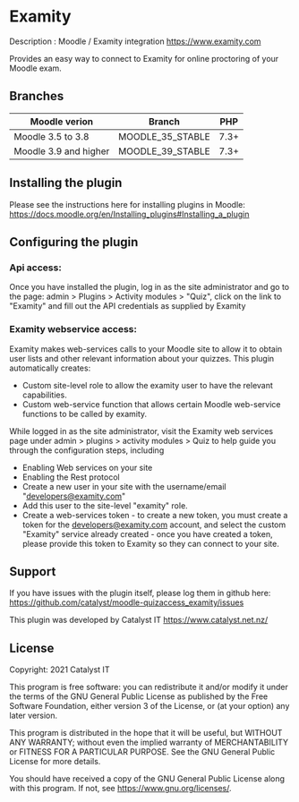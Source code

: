 # Examity
Description : 
Moodle / Examity integration 
https://www.examity.com

Provides an easy way to connect to Examity for online proctoring of your Moodle exam.

Branches
--------

| Moodle verion     | Branch           | PHP  |
| ----------------- | ---------------- | ---- |
| Moodle 3.5 to 3.8 | MOODLE_35_STABLE | 7.3+ |
| Moodle 3.9 and higher | MOODLE_39_STABLE | 7.3+ |

## Installing the plugin
Please see the instructions here for installing plugins in Moodle:
https://docs.moodle.org/en/Installing_plugins#Installing_a_plugin

## Configuring the plugin
### Api access:
Once you have installed the plugin, log in as the site administrator and go to the page: 
admin > Plugins > Activity modules > "Quiz", click on the link to "Examity" and fill out the API credentials as supplied by Examity

### Examity webservice access:
Examity makes web-services calls to your Moodle site to allow it to obtain user lists and other relevant information about your quizzes. This plugin automatically creates:
* Custom site-level role to allow the examity user to have the relevant capabilities.
* Custom web-service function that allows certain Moodle web-service functions to be called by examity.

While logged in as the site administrator, visit the Examity web services page under admin > plugins > activity modules > Quiz to help guide you through the configuration steps, including
* Enabling Web services on your site
* Enabling the Rest protocol
* Create a new user in your site with the username/email "developers@examity.com"
* Add this user to the site-level "examity" role.
* Create a web-services token - to create a new token, you must create a token for the developers@examity.com account, and select the custom "Examity" service already created - once you have created a token, please provide this token to Examity so they can connect to your site.

## Support
If you have issues with the plugin itself, please log them in github here: https://github.com/catalyst/moodle-quizaccess_examity/issues

This plugin was developed by Catalyst IT
https://www.catalyst.net.nz/


## License ##
Copyright: 2021 Catalyst IT

This program is free software: you can redistribute it and/or modify it under
the terms of the GNU General Public License as published by the Free Software
Foundation, either version 3 of the License, or (at your option) any later
version.

This program is distributed in the hope that it will be useful, but WITHOUT ANY
WARRANTY; without even the implied warranty of MERCHANTABILITY or FITNESS FOR A
PARTICULAR PURPOSE.  See the GNU General Public License for more details.

You should have received a copy of the GNU General Public License along with
this program.  If not, see <https://www.gnu.org/licenses/>.
